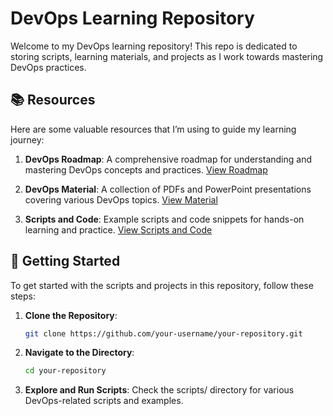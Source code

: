 # DevOps Learning Repository

Welcome to my DevOps learning repository! This repo is dedicated to storing scripts, learning materials, and projects as I work towards mastering DevOps practices.

## 📚 Resources

Here are some valuable resources that I’m using to guide my learning journey:

1. **DevOps Roadmap**: A comprehensive roadmap for understanding and mastering DevOps concepts and practices.
   [View Roadmap](https://github.com/milanm/DevOps-Roadmap)

2. **DevOps Material**: A collection of PDFs and PowerPoint presentations covering various DevOps topics.
   [View Material](https://github.com/imnowdevops/ddc-material)

3. **Scripts and Code**: Example scripts and code snippets for hands-on learning and practice.
   [View Scripts and Code](https://github.com/devopshydclub/vprofile-project)

## 🚀 Getting Started

To get started with the scripts and projects in this repository, follow these steps:

1. **Clone the Repository**:
   ```bash
   git clone https://github.com/your-username/your-repository.git
2.  **Navigate to the Directory**:
    ```bash
    cd your-repository
3. **Explore and Run Scripts**:
  Check the scripts/ directory for various DevOps-related scripts and examples.
